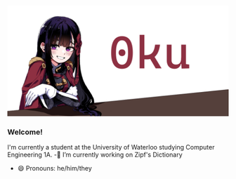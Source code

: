 
![alt text](https://github.com/0ku/0ku/blob/main/0kuBanner1.png)
### Welcome!
I'm currently a student at the University of Waterloo studying Computer Engineering 1A.
-🔭 I’m currently working on Zipf's Dictionary
- 😄 Pronouns: he/him/they
<!--
**0ku/0ku** is a ✨ _special_ ✨ repository because its `README.md` (this file) appears on your GitHub profile.

Here are some ideas to get you started:

- 🔭 I’m currently working on ...
- 🌱 I’m currently learning ...
- 👯 I’m looking to collaborate on ...
- 🤔 I’m looking for help with ...
- 💬 Ask me about ...
- 📫 How to reach me: ...
- 😄 Pronouns: ...
- ⚡ Fun fact: ...
-->

